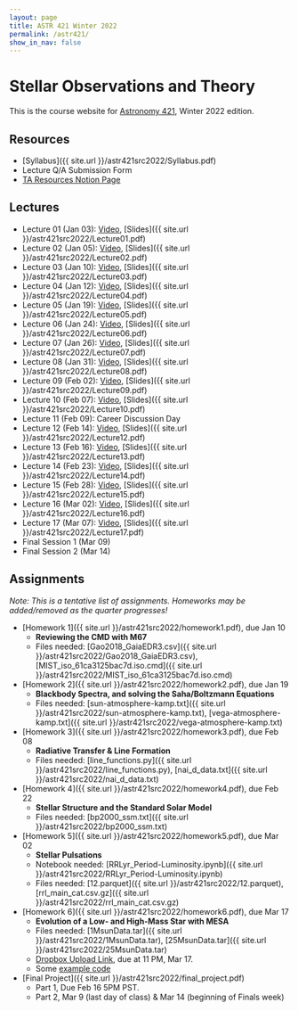 ```yaml
---
layout: page
title: ASTR 421 Winter 2022
permalink: /astr421/
show_in_nav: false
---
```


# Stellar Observations and Theory

This is the course website for [Astronomy 421](https://sdb.admin.uw.edu/timeschd/uwnetid/sln.asp?QTRYR=WIN+2022&SLN=21953), Winter 2022 edition. 


## Resources
- [Syllabus]({{ site.url }}/astr421src2022/Syllabus.pdf)
- Lecture Q/A Submission Form
- [TA Resources Notion Page](https://astro-andy-uw.notion.site/astro-andy-uw/ASTR-421-TA-Resources-25fff6002f2c46f9bc9f9e15df9b9202)

## Lectures
- Lecture 01 (Jan 03): [Video](https://www.youtube.com/watch?v=p5D4WcyPFtI), [Slides]({{ site.url }}/astr421src2022/Lecture01.pdf)
- Lecture 02 (Jan 05): [Video](https://www.youtube.com/watch?v=6Ho8Y7keVNA), [Slides]({{ site.url }}/astr421src2022/Lecture02.pdf)
- Lecture 03 (Jan 10): [Video](https://www.youtube.com/watch?v=HAhUThoQLUc), [Slides]({{ site.url }}/astr421src2022/Lecture03.pdf)
- Lecture 04 (Jan 12): [Video](https://www.youtube.com/watch?v=UVtME9CgW54), [Slides]({{ site.url }}/astr421src2022/Lecture04.pdf)
- Lecture 05 (Jan 19): [Video](https://www.youtube.com/watch?v=8crPJUtNoXE), [Slides]({{ site.url }}/astr421src2022/Lecture05.pdf)
- Lecture 06 (Jan 24): [Video](https://www.youtube.com/watch?v=Se7sVX2Gblc), [Slides]({{ site.url }}/astr421src2022/Lecture06.pdf)
- Lecture 07 (Jan 26): [Video](https://www.youtube.com/watch?v=slS0ZBMNx2M), [Slides]({{ site.url }}/astr421src2022/Lecture07.pdf)
- Lecture 08 (Jan 31): [Video](https://www.youtube.com/watch?v=_srXTzh3FiU), [Slides]({{ site.url }}/astr421src2022/Lecture08.pdf)
- Lecture 09 (Feb 02): [Video](https://www.youtube.com/watch?v=JN0NeL2-KKY), [Slides]({{ site.url }}/astr421src2022/Lecture09.pdf)
- Lecture 10 (Feb 07): [Video](https://www.youtube.com/watch?v=4mFMaWgK_yA), [Slides]({{ site.url }}/astr421src2022/Lecture10.pdf)
- Lecture 11 (Feb 09): Career Discussion Day
- Lecture 12 (Feb 14): [Video](https://www.youtube.com/watch?v=BbiF7C4kHjs), [Slides]({{ site.url }}/astr421src2022/Lecture12.pdf)
- Lecture 13 (Feb 16): [Video](https://www.youtube.com/watch?v=HKEHN2abLtg), [Slides]({{ site.url }}/astr421src2022/Lecture13.pdf)
- Lecture 14 (Feb 23): [Video](https://www.youtube.com/watch?v=O9-GaYgKEoI), [Slides]({{ site.url }}/astr421src2022/Lecture14.pdf)
- Lecture 15 (Feb 28): [Video](https://www.youtube.com/watch?v=_RhmJb2s59Q), [Slides]({{ site.url }}/astr421src2022/Lecture15.pdf)
- Lecture 16 (Mar 02): [Video](https://www.youtube.com/watch?v=Hkh6ZC8iRtg), [Slides]({{ site.url }}/astr421src2022/Lecture16.pdf)
- Lecture 17 (Mar 07): [Video](https://www.youtube.com/watch?v=ZaYlAKEXAhE), [Slides]({{ site.url }}/astr421src2022/Lecture17.pdf)
- Final Session 1 (Mar 09)
- Final Session 2 (Mar 14)


## Assignments
*Note: This is a tentative list of assignments. Homeworks may be added/removed as the quarter progresses!*

- [Homework 1]({{ site.url }}/astr421src2022/homework1.pdf), due Jan 10
	- **Reviewing the CMD with M67**
	- Files needed: [Gao2018_GaiaEDR3.csv]({{ site.url }}/astr421src2022/Gao2018_GaiaEDR3.csv), [MIST_iso_61ca3125bac7d.iso.cmd]({{ site.url }}/astr421src2022/MIST_iso_61ca3125bac7d.iso.cmd)
- [Homework 2]({{ site.url }}/astr421src2022/homework2.pdf), due Jan 19
	- **Blackbody Spectra, and solving the Saha/Boltzmann Equations**
	- Files needed: [sun-atmosphere-kamp.txt]({{ site.url }}/astr421src2022/sun-atmosphere-kamp.txt), [vega-atmosphere-kamp.txt]({{ site.url }}/astr421src2022/vega-atmosphere-kamp.txt)
- [Homework 3]({{ site.url }}/astr421src2022/homework3.pdf), due Feb 08
	- **Radiative Transfer & Line Formation**
	- Files needed: [line_functions.py]({{ site.url }}/astr421src2022/line_functions.py),  [nai_d_data.txt]({{ site.url }}/astr421src2022/nai_d_data.txt)
- [Homework 4]({{ site.url }}/astr421src2022/homework4.pdf), due Feb 22
	- **Stellar Structure and the Standard Solar Model**
	- Files needed: [bp2000_ssm.txt]({{ site.url }}/astr421src2022/bp2000_ssm.txt)
- [Homework 5]({{ site.url }}/astr421src2022/homework5.pdf), due Mar 02
	- **Stellar Pulsations**
	- Notebook needed: [RRLyr_Period-Luminosity.ipynb]({{ site.url }}/astr421src2022/RRLyr_Period-Luminosity.ipynb)
	- Files needed: [12.parquet]({{ site.url }}/astr421src2022/12.parquet), [rrl_main_cat.csv.gz]({{ site.url }}/astr421src2022/rrl_main_cat.csv.gz)
- [Homework 6]({{ site.url }}/astr421src2022/homework6.pdf), due Mar 17
	- **Evolution of a Low- and High-Mass Star with MESA**
	- Files needed: [1MsunData.tar]({{ site.url }}/astr421src2022/1MsunData.tar), [25MsunData.tar]({{ site.url }}/astr421src2022/25MsunData.tar)
	- [Dropbox Upload Link](https://www.dropbox.com/request/S1FGtCmlGK0HGAN5Nrgb), due at 11 PM, Mar 17.
	- Some [example code](https://gist.github.com/jradavenport/bbd6c6874f263e217c2963bda85f7fa3)
- [Final Project]({{ site.url }}/astr421src2022/final_project.pdf)
	- Part 1, Due Feb 16 5PM PST.
	- Part 2, Mar 9 (last day of class) & Mar 14 (beginning of Finals week)
